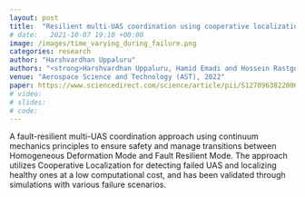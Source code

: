 ```yaml
---
layout: post
title:  "Resilient multi-UAS coordination using cooperative localization"
# date:   2021-10-07 19:10 +00:00
image: /images/time_varying_during_failure.png
categories: research
author: "Harshvardhan Uppaluru"
authors: "<strong>Harshvardhan Uppaluru, Hamid Emadi and Hossein Rastgoftar</strong>"
venue: "Aerospace Science and Technology (AST), 2022"
paper: https://www.sciencedirect.com/science/article/pii/S1270963822006344
# video:
# slides:
# code:
---
```

A fault-resilient multi-UAS coordination approach using continuum mechanics
principles to ensure safety and manage transitions between Homogeneous
Deformation Mode and Fault Resilient Mode. The approach utilizes Cooperative
Localization for detecting failed UAS and localizing healthy ones at a low
computational cost, and has been validated through simulations with various
failure scenarios.
